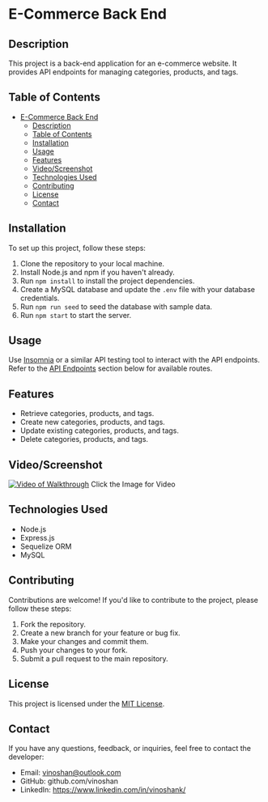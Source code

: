 # E-Commerce Back End

## Description
This project is a back-end application for an e-commerce website. It provides API endpoints for managing categories, products, and tags.

## Table of Contents
- [E-Commerce Back End](#e-commerce-back-end)
  - [Description](#description)
  - [Table of Contents](#table-of-contents)
  - [Installation](#installation)
  - [Usage](#usage)
  - [Features](#features)
  - [Video/Screenshot](#videoscreenshot)
  - [Technologies Used](#technologies-used)
  - [Contributing](#contributing)
  - [License](#license)
  - [Contact](#contact)

## Installation
To set up this project, follow these steps:

1. Clone the repository to your local machine.
2. Install Node.js and npm if you haven't already.
3. Run `npm install` to install the project dependencies.
4. Create a MySQL database and update the `.env` file with your database credentials.
5. Run `npm run seed` to seed the database with sample data.
6. Run `npm start` to start the server.

## Usage
Use [Insomnia](https://insomnia.rest/) or a similar API testing tool to interact with the API endpoints. Refer to the [API Endpoints](#api-endpoints) section below for available routes.

## Features
- Retrieve categories, products, and tags.
- Create new categories, products, and tags.
- Update existing categories, products, and tags.
- Delete categories, products, and tags.

## Video/Screenshot
[![Video of Walkthrough](http://img.youtube.com/vi/MZhscyrTpLI/0.jpg)](http://www.youtube.com/watch?v=MZhscyrTpLI)
Click the Image for Video

## Technologies Used
- Node.js
- Express.js
- Sequelize ORM
- MySQL

## Contributing
Contributions are welcome! If you'd like to contribute to the project, please follow these steps:
1. Fork the repository.
2. Create a new branch for your feature or bug fix.
3. Make your changes and commit them.
4. Push your changes to your fork.
5. Submit a pull request to the main repository.

## License
This project is licensed under the [MIT License](LICENSE).

## Contact

If you have any questions, feedback, or inquiries, feel free to contact the developer:

- Email: vinoshan@outlook.com 
- GitHub: github.com/vinoshan 
- LinkedIn: https://www.linkedin.com/in/vinoshank/
